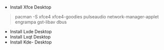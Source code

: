 - Install Xfce Desktop
> pacman -S xfce4 xfce4-goodies pulseaudio network-manager-applet engrampa gst-libav dbus
- Install Lxde Desktop
- Install Lxqt Desktop
- Install Kde- Desktop
